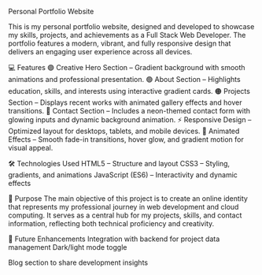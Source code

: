 Personal Portfolio Website

This is my personal portfolio website, designed and developed to showcase my skills, projects, and achievements as a Full Stack Web Developer. The portfolio features a modern, vibrant, and fully responsive design that delivers an engaging user experience across all devices.

💻 Features
🟣 Creative Hero Section – Gradient background with smooth animations and professional presentation.
🟢 About Section – Highlights education, skills, and interests using interactive gradient cards.
🟠 Projects Section – Displays recent works with animated gallery effects and hover transitions.
🔵 Contact Section – Includes a neon-themed contact form with glowing inputs and dynamic background animation.
⚡ Responsive Design – Optimized layout for desktops, tablets, and mobile devices.
🌈 Animated Effects – Smooth fade-in transitions, hover glow, and gradient motion for visual appeal.

🛠️ Technologies Used
HTML5 – Structure and layout
CSS3 – Styling, gradients, and animations
JavaScript (ES6) – Interactivity and dynamic effects

🎯 Purpose
The main objective of this project is to create an online identity that represents my professional journey in web development and cloud computing. It serves as a central hub for my projects, skills, and contact information, reflecting both technical proficiency and creativity.

🚀 Future Enhancements
Integration with backend for project data management
Dark/light mode toggle

Blog section to share development insights

